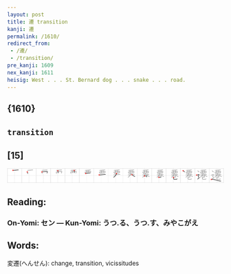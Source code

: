 ```yaml
---
layout: post
title: 遷 transition
kanji: 遷
permalink: /1610/
redirect_from:
 - /遷/
 - /transition/
pre_kanji: 1609
nex_kanji: 1611
heisig: West . . . St. Bernard dog . . . snake . . . road.
---
```


## {1610}

## `transition`

## [15]

<div class="stroke"><img src="../images/E981B7.png" /></div>

## Reading:

### On-Yomi: セン &mdash; Kun-Yomi: うつ.る、うつ.す、みやこがえ

## Words:

変遷(へんせん): change, transition, vicissitudes
